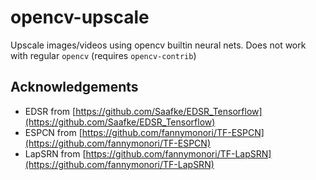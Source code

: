 # opencv-upscale
Upscale images/videos using opencv builtin neural nets. Does not work with regular `opencv` (requires `opencv-contrib`)

## Acknowledgements

* EDSR from [https://github.com/Saafke/EDSR_Tensorflow](https://github.com/Saafke/EDSR_Tensorflow)
* ESPCN from [https://github.com/fannymonori/TF-ESPCN](https://github.com/fannymonori/TF-ESPCN)
* LapSRN from [https://github.com/fannymonori/TF-LapSRN](https://github.com/fannymonori/TF-LapSRN)